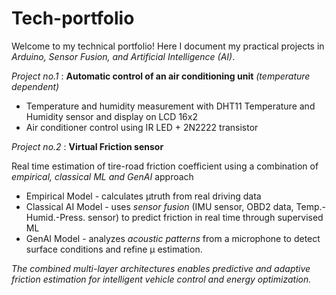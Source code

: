 # Tech-portfolio

Welcome to my technical portfolio! Here I document my practical projects in *Arduino, Sensor Fusion, and Artificial Intelligence (AI)*.  

 


*Project no.1* : **Automatic control of an air conditioning unit** *(temperature dependent)*
- Temperature and humidity measurement with DHT11 Temperature and Humidity sensor and display on LCD 16x2  
- Air conditioner control using IR LED + 2N2222 transistor
  

*Project no.2* : **Virtual Friction sensor**

Real time estimation of tire-road friction coefficient using a combination of *empirical, classical ML and GenAI* approach
-   Empirical Model - calculates µtruth from real driving data
-   Classical AI Model - uses *sensor fusion* (IMU sensor, OBD2 data, Temp.-Humid.-Press. sensor) to predict friction in real time through supervised ML
-   GenAI Model - analyzes *acoustic patterns* from a microphone to detect surface conditions and refine µ estimation.

  *The combined multi-layer architectures enables predictive and adaptive friction estimation for intelligent vehicle control and energy optimization.*



